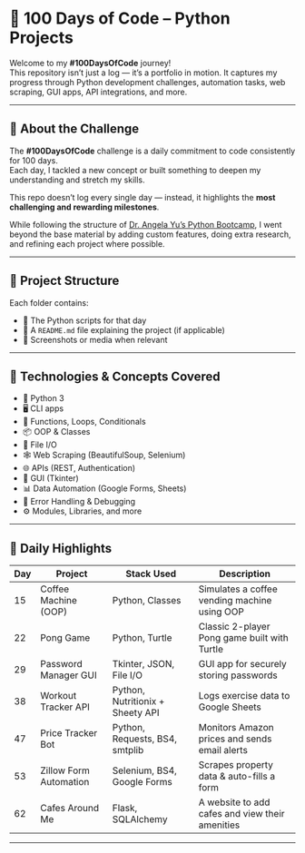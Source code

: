 # 💯 100 Days of Code – Python Projects

Welcome to my **#100DaysOfCode** journey!  
This repository isn’t just a log — it’s a portfolio in motion. It captures my progress through Python development challenges, automation tasks, web scraping, GUI apps, API integrations, and more.

---

## 🚀 About the Challenge

The **#100DaysOfCode** challenge is a daily commitment to code consistently for 100 days.  
Each day, I tackled a new concept or built something to deepen my understanding and stretch my skills.

This repo doesn’t log every single day — instead, it highlights the **most challenging and rewarding milestones**.

While following the structure of [Dr. Angela Yu’s Python Bootcamp](https://www.udemy.com/course/100-days-of-code/), I went beyond the base material by adding custom features, doing extra research, and refining each project where possible.

---

## 📁 Project Structure

Each folder contains:

- 📌 The Python scripts for that day  
- 📄 A `README.md` file explaining the project (if applicable)  
- 📸 Screenshots or media when relevant  

---

## 🧰 Technologies & Concepts Covered

- 🐍 Python 3  
- 🖥️ CLI apps  
- 🧮 Functions, Loops, Conditionals  
- 📦 OOP & Classes  
- 📄 File I/O  
- 🕸️ Web Scraping (BeautifulSoup, Selenium)  
- 🌐 APIs (REST, Authentication)  
- 🧠 GUI (Tkinter)  
- 📊 Data Automation (Google Forms, Sheets)  
- 🔐 Error Handling & Debugging  
- ⚙️ Modules, Libraries, and more

---

## 📌 Daily Highlights

| Day  | Project                    | Stack Used                       | Description                                   |
|------|----------------------------|----------------------------------|-----------------------------------------------|
| 15   | Coffee Machine (OOP)       | Python, Classes                  | Simulates a coffee vending machine using OOP  |
| 22   | Pong Game                  | Python, Turtle                   | Classic 2-player Pong game built with Turtle  |
| 29   | Password Manager GUI       | Tkinter, JSON, File I/O          | GUI app for securely storing passwords        |
| 38   | Workout Tracker API        | Python, Nutritionix + Sheety API | Logs exercise data to Google Sheets           |
| 47   | Price Tracker Bot          | Python, Requests, BS4, smtplib   | Monitors Amazon prices and sends email alerts |
| 53   | Zillow Form Automation     | Selenium, BS4, Google Forms      | Scrapes property data & auto-fills a form     |
| 62   | Cafes Around Me            | Flask, SQLAlchemy                | A website to add cafes and view their amenities |

---


